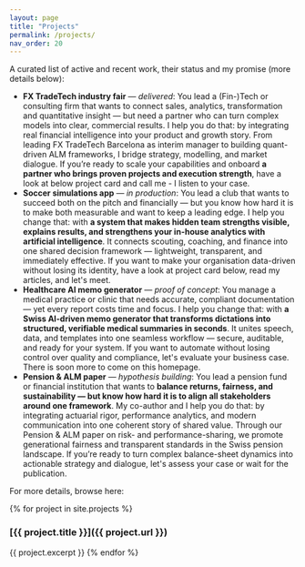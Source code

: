 ```yaml
---
layout: page
title: "Projects"
permalink: /projects/
nav_order: 20
---
```


A curated list of active and recent work, their status and my promise (more details below):

* **FX TradeTech industry fair** — *delivered*: You lead a (Fin-)Tech or consulting firm that wants to connect sales, analytics, transformation and quantitative insight — but need a partner who can turn complex models into clear, commercial results. I help you do that: by integrating real financial intelligence into your product and growth story. From leading FX TradeTech Barcelona as interim manager to building quant-driven ALM frameworks, I bridge strategy, modelling, and market dialogue. If you’re ready to scale your capabilities and onboard **a partner who brings proven projects and execution strength**, have a look at below project card and call me - I listen to your case.
* **Soccer simulations app** — *in production*: You lead a club that wants to succeed both on the pitch and financially — but you know how hard it is to make both measurable and want to keep a leading edge. I help you change that: with **a system that makes hidden team strengths visible, explains results, and strengthens your in-house analytics with artificial intelligence**. It connects scouting, coaching, and finance into one shared decision framework — lightweight, transparent, and immediately effective. If you want to make your organisation data-driven without losing its identity, have a look at project card below, read my articles, and let's meet.
* **Healthcare AI memo generator** — *proof of concept*: You manage a medical practice or clinic that needs accurate, compliant documentation — yet every report costs time and focus. I help you change that: with **a Swiss AI-driven memo generator that transforms dictations into structured, verifiable medical summaries in seconds**. It unites speech, data, and templates into one seamless workflow — secure, auditable, and ready for your system. If you want to automate without losing control over quality and compliance, let's evaluate your business case. There is soon more to come on this homepage.
* **Pension & ALM paper** — *hypothesis building*: You lead a pension fund or financial institution that wants to **balance returns, fairness, and sustainability — but know how hard it is to align all stakeholders around one framework**. My co-author and I help you do that: by integrating actuarial rigor, performance analytics, and modern communication into one coherent story of shared value. Through our Pension & ALM paper on risk- and performance-sharing, we promote generational fairness and transparent standards in the Swiss pension landscape. If you’re ready to turn complex balance-sheet dynamics into actionable strategy and dialogue, let's assess your case or wait for the publication.

For more details, browse here:

{% for project in site.projects %}
### [{{ project.title }}]({{ project.url }})
{{ project.excerpt }}
{% endfor %}